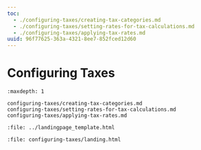 ```yaml
---
toc:
  - ./configuring-taxes/creating-tax-categories.md
  - ./configuring-taxes/setting-rates-for-tax-calculations.md
  - ./configuring-taxes/applying-tax-rates.md
uuid: 96f77625-363a-4321-8ee7-852fced12d60
---
```

# Configuring Taxes

```{toctree}
:maxdepth: 1

configuring-taxes/creating-tax-categories.md
configuring-taxes/setting-rates-for-tax-calculations.md
configuring-taxes/applying-tax-rates.md
```

```{raw} html
:file: ../landingpage_template.html
```

```{raw} html
:file: configuring-taxes/landing.html
```
